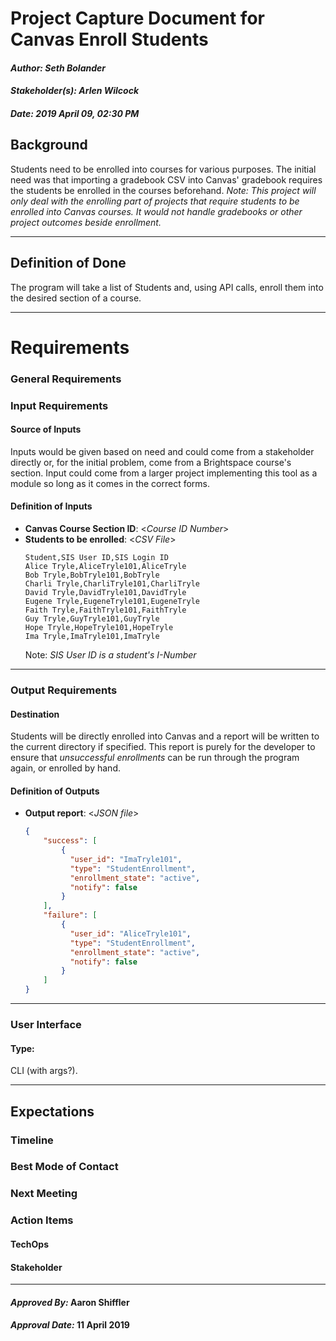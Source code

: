 # Project Capture Document for Canvas Enroll Students
#### *Author: Seth Bolander*
#### *Stakeholder(s): Arlen Wilcock*
#### *Date: 2019 April 09, 02:30 PM*

## Background

Students need to be enrolled into courses for various purposes. The initial need was that importing a gradebook CSV into Canvas' gradebook requires the students be enrolled in the courses beforehand.
*Note: This project will only deal with the enrolling part of projects that require students to be enrolled into Canvas courses. It would not handle gradebooks or other project outcomes beside enrollment.*

-----

## Definition of Done

The program will take a list of Students and, using API calls, enroll them into the desired section of a course.

-----

# Requirements

### General Requirements

### Input Requirements

#### Source of Inputs

Inputs would be given based on need and could come from a stakeholder directly or, for the initial problem, come from a Brightspace course's section. Input could come from a larger project implementing this tool as a module so long as it comes in the correct forms.

#### Definition of Inputs

- **Canvas Course Section ID**: <_Course ID Number_>
- **Students to be enrolled**: <_CSV File_>
  ```csv
  Student,SIS User ID,SIS Login ID
  Alice Tryle,AliceTryle101,AliceTryle
  Bob Tryle,BobTryle101,BobTryle
  Charli Tryle,CharliTryle101,CharliTryle
  David Tryle,DavidTryle101,DavidTryle
  Eugene Tryle,EugeneTryle101,EugeneTryle
  Faith Tryle,FaithTryle101,FaithTryle
  Guy Tryle,GuyTryle101,GuyTryle
  Hope Tryle,HopeTryle101,HopeTryle
  Ima Tryle,ImaTryle101,ImaTryle

  ```
  Note: *SIS User ID is a student's I-Number*

---

### Output Requirements
#### Destination

Students will be directly enrolled into Canvas and a report will be written to the current directory if specified. This report is purely for the developer to ensure that *unsuccessful enrollments* can be run through the program again, or enrolled by hand.

#### Definition of Outputs

- **Output report**: <_JSON file_>
  ```json
  {
      "success": [
          {
            "user_id": "ImaTryle101",
            "type": "StudentEnrollment",
            "enrollment_state": "active",
            "notify": false
          }
      ],
      "failure": [
          {
            "user_id": "AliceTryle101",
            "type": "StudentEnrollment",
            "enrollment_state": "active",
            "notify": false
          }
      ]
  }
  ```

---

### User Interface

#### Type:

CLI (with args?).

-----

## Expectations

### Timeline

### Best Mode of Contact

### Next Meeting


### Action Items
<!-- Recap Meeting -->
#### TechOps
#### Stakeholder

-----

#### *Approved By:* Aaron Shiffler
#### *Approval Date:* 11 April 2019
